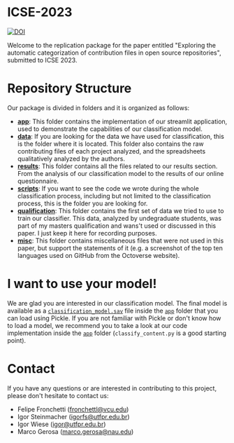 # ICSE-2023
[![DOI](https://zenodo.org/badge/202890143.svg)](https://zenodo.org/badge/latestdoi/202890143)

Welcome to the replication package for the paper entitled "Exploring the automatic categorization of contribution files in open source repositories", submitted to ICSE 2023. 

# Repository Structure 
Our package is divided in folders and it is organized as follows:
- [**app**](https://github.com/fronchetti/ICSE-2023/tree/master/app): This folder contains the implementation of our streamlit application, used to demonstrate the capabilities of our classification model. 
- [**data**](https://github.com/fronchetti/ICSE-2023/tree/master/data): If you are looking for the data we have used for classification, this is the folder where it is located. This folder also contains the raw contributing files of each project analyzed, and the spreadsheets qualitatively analyzed by the authors. 
- [**results**](https://github.com/fronchetti/ICSE-2023/tree/master/results): This folder contains all the files related to our results section. From the analysis of our classification model to the results of our online questionnaire.
- [**scripts**](https://github.com/fronchetti/ICSE-2023/tree/master/scripts): If you want to see the code we wrote during the whole classification process, including but not limited to the classification process, this is the folder you are looking for.
- [**qualification**](https://github.com/fronchetti/ICSE-2023/tree/master/qualification): This folder contains the first set of data we tried to use to train our classifier. This data, analyzed by undegraduate students, was part of my masters qualification and wans't used or discussed in this paper. I just keep it here for recording purposes. 
- [**misc**](https://github.com/fronchetti/ICSE-2023/tree/master/misc): This folder contains miscellaneous files that were not used in this paper, but support the statements of it (e.g. a screenshot of the top ten languages used on GitHub from the Octoverse website).

# I want to use your model!
We are glad you are interested in our classification model. The final model is available as a [`classification_model.sav`](https://github.com/fronchetti/ICSE-2023/tree/master/app/classifier) file inside the [`app`](https://github.com/fronchetti/ICSE-2023/tree/master/app/classifier) folder that you can load using Pickle. If you are not familiar with Pickle or don't know how to load a model, we recommend you to take a look at our code implementation inside the [`app`](https://github.com/fronchetti/ICSE-2023/tree/master/app/classifier) folder (`classify_content.py` is a good starting point).

# Contact
If you have any questions or are interested in contributing to this project, please don't hesitate to contact us:

* Felipe Fronchetti (fronchettl@vcu.edu)
* Igor Steinmacher (igorfs@utfpr.edu.br)
* Igor Wiese (igor@utfpr.edu.br)
* Marco Gerosa (marco.gerosa@nau.edu)
